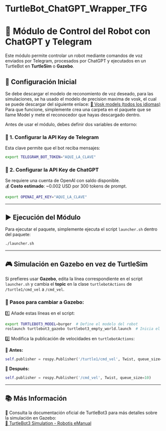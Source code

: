 # TurtleBot_ChatGPT_Wrapper_TFG

# 🚀 Módulo de Control del Robot con ChatGPT y Telegram

Este módulo permite controlar un robot mediante comandos de voz enviados por Telegram, procesados por ChatGPT y ejecutados en un TurtleBot en **TurtleSim** o **Gazebo**.

## 📌 Configuración Inicial
Se debe descargar el modelo de reconomiento de voz deseado, para las simulaciones, se ha usado el modelo de precision maxima de vosk, el cual se puede descargar del siguiente enlace:
[🔗 Vosk models (todos los idiomas)](https://alphacephei.com/vosk/models)
Para que funcione, simplemente crea una carpeta en el paquete que se llame Model y mete el reconocedor que hayas descargado dentro.

Antes de usar el módulo, debes definir dos variables de entorno:

### 🔑 1. Configurar la API Key de Telegram

Esta clave permite que el bot reciba mensajes:

```bash
export TELEGRAM_BOT_TOKEN="AQUI_LA_CLAVE"
```

### 🧠 2. Configurar la API Key de ChatGPT

Se requiere una cuenta de OpenAI con saldo disponible.\
💰 **Costo estimado**: \~0.002 USD por 300 tokens de prompt.

```bash
export OPENAI_API_KEY="AQUI_LA_CLAVE"
```

---

## ▶️ Ejecución del Módulo

Para ejecutar el paquete, simplemente ejecuta el script `launcher.sh` dentro del paquete:

```bash
./launcher.sh
```

---

## 🎮 Simulación en **Gazebo** en vez de **TurtleSim**

Si prefieres usar **Gazebo**, edita la línea correspondiente en el script `launcher.sh` y cambia el **topic** en la clase `turtlebotActions` de `/turtle1/cmd_vel` a `/cmd_vel`.

### 🔧 Pasos para cambiar a Gazebo:

1️⃣ Añade estas líneas en el script:

```bash
export TURTLEBOT3_MODEL=burger  # Define el modelo del robot
roslaunch turtlebot3_gazebo turtlebot3_empty_world.launch  # Inicia el mundo en Gazebo
```

2️⃣ Modifica la publicación de velocidades en `turtlebotActions`:

📌 **Antes:**

```python
self.publisher = rospy.Publisher('/turtle1/cmd_vel', Twist, queue_size=10)
```

📌 **Después:**

```python
self.publisher = rospy.Publisher('/cmd_vel', Twist, queue_size=10)
```

---

## 📚 Más Información

🔗 Consulta la documentación oficial de TurtleBot3 para más detalles sobre la simulación en Gazebo:\
[🔗 TurtleBot3 Simulation - Robotis eManual](https://emanual.robotis.com/docs/en/platform/turtlebot3/simulation/#gazebo-simulation)

